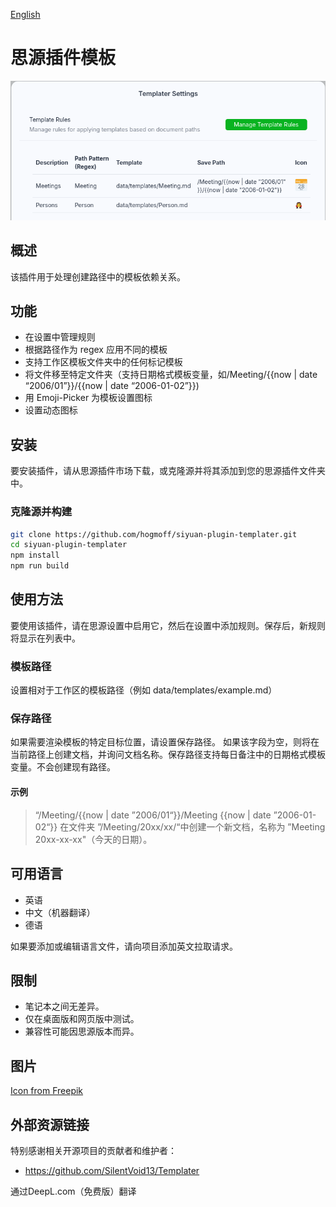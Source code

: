 [English](https://github.com/hogmoff/siyuan-plugin-templater/blob/main/README.md)

# 思源插件模板

![Preview](preview.png)

## 概述
该插件用于处理创建路径中的模板依赖关系。

## 功能
- 在设置中管理规则
- 根据路径作为 regex 应用不同的模板
- 支持工作区模板文件夹中的任何标记模板
- 将文件移至特定文件夹（支持日期格式模板变量，如/Meeting/{{now | date “2006/01”}}/{{now | date “2006-01-02”}})
- 用 Emoji-Picker 为模板设置图标
- 设置动态图标

## 安装
要安装插件，请从思源插件市场下载，或克隆源并将其添加到您的思源插件文件夹中。

### 克隆源并构建
``` bash
git clone https://github.com/hogmoff/siyuan-plugin-templater.git
cd siyuan-plugin-templater
npm install
npm run build
```

## 使用方法
要使用该插件，请在思源设置中启用它，然后在设置中添加规则。保存后，新规则将显示在列表中。

### 模板路径
设置相对于工作区的模板路径（例如 data/templates/example.md）

### 保存路径
如果需要渲染模板的特定目标位置，请设置保存路径。
如果该字段为空，则将在当前路径上创建文档，并询问文档名称。保存路径支持每日备注中的日期格式模板变量。不会创建现有路径。

#### 示例
>“/Meeting/{{now | date ”2006/01“}}/Meeting {{now | date ”2006-01-02“}} 在文件夹 ”/Meeting/20xx/xx/“中创建一个新文档，名称为 ”Meeting 20xx-xx-xx"（今天的日期）。

## 可用语言
- 英语
- 中文（机器翻译）
- 德语

如果要添加或编辑语言文件，请向项目添加英文拉取请求。

## 限制
- 笔记本之间无差异。
- 仅在桌面版和网页版中测试。
- 兼容性可能因思源版本而异。

## 图片
[Icon from Freepik](https://de.freepik.com/icon/wegweiser_3501183#fromView=family&page=1&position=51&uuid=446d41f8-5f18-4105-a681-b4447b91efe7)


## 外部资源链接
特别感谢相关开源项目的贡献者和维护者：
- https://github.com/SilentVoid13/Templater

通过DeepL.com（免费版）翻译
